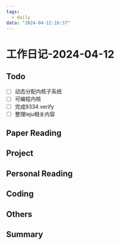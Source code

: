 ```yaml
---
tags:
  - daily
data: "2024-04-12:16:37"
---
```

# 工作日记-2024-04-12
## Todo
- [ ] 动态分配内核子系统
- [ ] 可编程内核
- [ ] 完成9334 verify
- [ ] 整理leju相关内容
## Paper Reading
## Project
## Personal Reading
## Coding
## Others
## Summary
